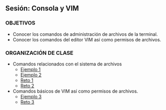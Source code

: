 ## Sesión: Consola y VIM

### OBJETIVOS
 - Conocer los comandos de administración de archivos de la terminal.
 - Conocer los comandos del editor VIM así como permisos de archivos. 

### ORGANIZACIÓN DE CLASE
- Comandos relacionados con el sistema de archivos
    - [Ejemplo 1](Ejemplo-01)
    - [Ejemplo 2](Ejemplo-02)
    - [Reto 1](Reto-01)
    - [Reto 2](Reto-02)
- Comandos básicos de VIM así como permisos de archivos.
    - [Ejemplo 3](Ejemplo-03)
    - [Reto 3](Reto-03)